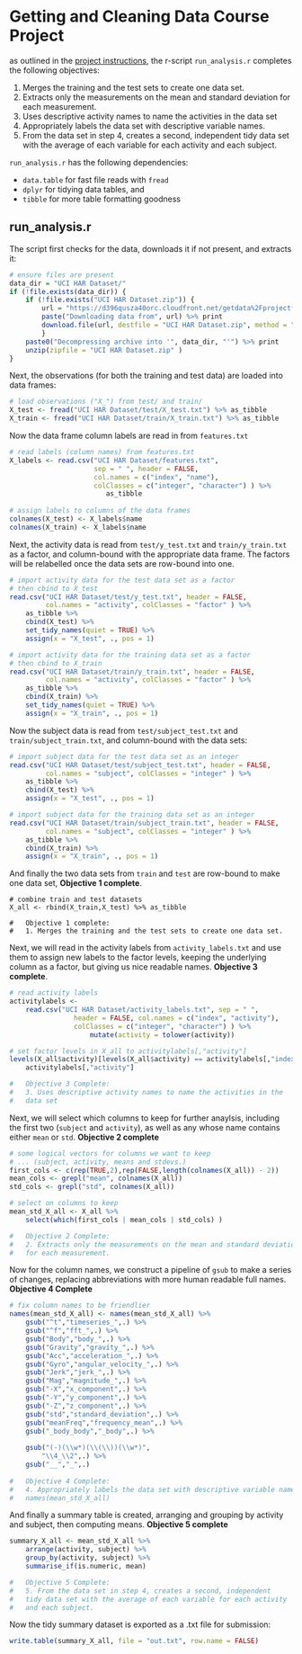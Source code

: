 # Getting and Cleaning Data Course Project

as outlined in the [project instructions](project_intstructions.md), the r-script `run_analysis.r` completes the following objectives:

1. Merges the training and the test sets to create one data set.
2. Extracts only the measurements on the mean and standard deviation 
for each measurement.
3. Uses descriptive activity names to name the activities in the 
data set
4. Appropriately labels the data set with descriptive variable names.
5. From the data set in step 4, creates a second, independent 
tidy data set with the average of each variable for each activity 
and each subject.

`run_analysis.r` has the following dependencies:

+ `data.table` for fast file reads with `fread`
+ `dplyr` for tidying data tables, and 
+ `tibble` for more table formatting goodness

## run_analysis.r

The script first checks for the data, downloads it if not present, and extracts it:

```r
# ensure files are present
data_dir = "UCI HAR Dataset/"
if (!file.exists(data_dir)) {
    if (!file.exists("UCI HAR Dataset.zip")) {
        url = "https://d396qusza40orc.cloudfront.net/getdata%2Fprojectfiles%2FUCI%20HAR%20Dataset.zip"
        paste("Downloading data from", url) %>% print
        download.file(url, destfile = "UCI HAR Dataset.zip", method = "curl")
        }
    paste0("Decompressing archive into '", data_dir, "'") %>% print
    unzip(zipfile = "UCI HAR Dataset.zip" )
}
```

Next, the observations (for both the training and test data) are loaded into data frames:

```r
# load observations ("X_") from test/ and train/
X_test <- fread("UCI HAR Dataset/test/X_test.txt") %>% as_tibble
X_train <- fread("UCI HAR Dataset/train/X_train.txt") %>% as_tibble
```

Now the data frame column labels are read in from `features.txt`

```r
# read labels (column names) from features.txt
X_labels <- read.csv("UCI HAR Dataset/features.txt", 
                     sep = " ", header = FALSE,
                     col.names = c("index", "name"),
                     colClasses = c("integer", "character") ) %>%
                        as_tibble
                        
# assign labels to columns of the data frames
colnames(X_test) <- X_labels$name
colnames(X_train) <- X_labels$name
```

Next, the activity data is read from `test/y_test.txt` and `train/y_train.txt` as a factor, and column-bound with the appropriate data frame. The factors will be relabelled once the data sets are row-bound into one.

```r
# import activity data for the test data set as a factor
# then cbind to X_test
read.csv("UCI HAR Dataset/test/y_test.txt", header = FALSE, 
         col.names = "activity", colClasses = "factor" ) %>%
    as_tibble %>%
    cbind(X_test) %>%
    set_tidy_names(quiet = TRUE) %>%
    assign(x = "X_test", ., pos = 1)

# import activity data for the training data set as a factor
# then cbind to X_train
read.csv("UCI HAR Dataset/train/y_train.txt", header = FALSE, 
         col.names = "activity", colClasses = "factor" ) %>%
    as_tibble %>%
    cbind(X_train) %>%
    set_tidy_names(quiet = TRUE) %>%
    assign(x = "X_train", ., pos = 1)
```

Now the subject data is read from `test/subject_test.txt` and `train/subject_train.txt`, and column-bound with the data sets:

```r
# import subject data for the test data set as an integer
read.csv("UCI HAR Dataset/test/subject_test.txt", header = FALSE, 
         col.names = "subject", colClasses = "integer" ) %>%
    as_tibble %>%
    cbind(X_test) %>%
    assign(x = "X_test", ., pos = 1)

# import subject data for the training data set as an integer
read.csv("UCI HAR Dataset/train/subject_train.txt", header = FALSE, 
         col.names = "subject", colClasses = "integer" ) %>%
    as_tibble %>%
    cbind(X_train) %>%
    assign(x = "X_train", ., pos = 1)
```

And finally the two data sets from `train` and `test` are row-bound to make one data set, **Objective 1 complete**. 

```
# combine train and test datasets
X_all <- rbind(X_train,X_test) %>% as_tibble

#   Objective 1 complete:
#   1. Merges the training and the test sets to create one data set.
```

Next, we will read in the activity labels from `activity_labels.txt` and use them to assign new labels to the factor levels, keeping the underlying column as a factor, but giving us nice readable names. **Objective 3 complete**.

```r
# read activity labels
activitylabels <- 
    read.csv("UCI HAR Dataset/activity_labels.txt", sep = " ", 
                header = FALSE, col.names = c("index", "activity"),
                colClasses = c("integer", "character") ) %>%
                    mutate(activity = tolower(activity))

# set factor levels in X_all to activitylabels[,"activity"]
levels(X_all$activity)[levels(X_all$activity) == activitylabels[,"index"]] <- 
    activitylabels[,"activity"]

#   Objective 3 Complete:
#   3. Uses descriptive activity names to name the activities in the 
#   data set
```

Next, we will select which columns to keep for further anaylsis, including the first two (`subject` and `activity`), as well as any whose name contains either `mean` or `std`. **Objective 2 complete**

```r
# some logical vectors for columns we want to keep 
# ... (subject, activity, means and stdevs.)
first_cols <- c(rep(TRUE,2),rep(FALSE,length(colnames(X_all)) - 2))
mean_cols <- grepl("mean", colnames(X_all))
std_cols <- grepl("std", colnames(X_all))

# select on columns to keep
mean_std_X_all <- X_all %>%
    select(which(first_cols | mean_cols | std_cols) )

#   Objective 2 Complete:
#   2. Extracts only the measurements on the mean and standard deviation 
#   for each measurement.
```

Now for the column names, we construct a pipeline of `gsub` to make a series of changes, replacing abbreviations with more human readable full names. **Objective 4 Complete**

```r
# fix column names to be friendlier
names(mean_std_X_all) <- names(mean_std_X_all) %>%
    gsub("^t","timeseries_",.) %>%
    gsub("^f","fft_",.) %>%
    gsub("Body","body_",.) %>%
    gsub("Gravity","gravity_",.) %>%
    gsub("Acc","acceleration_",.) %>%
    gsub("Gyro","angular_velocity_",.) %>%
    gsub("Jerk","jerk_",.) %>%
    gsub("Mag","magnitude_",.) %>%
    gsub("-X","x_component",.) %>%
    gsub("-Y","y_component",.) %>%
    gsub("-Z","z_component",.) %>%
    gsub("std","standard_deviation",.) %>%
    gsub("meanFreq","frequency_mean",.) %>%
    gsub("_body_body","_body",.) %>%
    
    gsub("(-)(\\w*)(\\(\\))(\\w*)",
        "\\4_\\2",.) %>%
    gsub("__","_",.)
    
#   Objective 4 Complete:
#   4. Appropriately labels the data set with descriptive variable names.
#   names(mean_std_X_all)
```

And finally a summary table is created, arranging and grouping by activity and subject, then computing means. **Objective 5 complete**

```r
summary_X_all <- mean_std_X_all %>%
    arrange(activity, subject) %>%
    group_by(activity, subject) %>%
    summarise_if(is.numeric, mean)

#   Objective 5 Complete:
#   5. From the data set in step 4, creates a second, independent 
#   tidy data set with the average of each variable for each activity 
#   and each subject.
```

Now the tidy summary dataset is exported as a .txt file for submission:

```r
write.table(summary_X_all, file = "out.txt", row.name = FALSE)
```